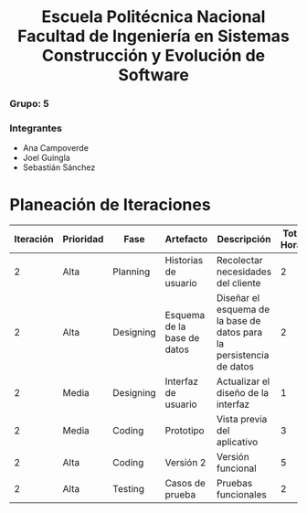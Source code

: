 <h1 align="center">
    Escuela Politécnica Nacional<br>
    Facultad de Ingeniería en Sistemas<br>
    Construcción y Evolución de Software<br>
</h1>

### Grupo: 5

### Integrantes
- Ana Campoverde
- Joel Guingla
- Sebastián Sánchez

# Planeación de Iteraciones

| Iteración | Prioridad | Fase      | Artefacto                   | Descripción                                                          | Total Horas |
| --------- | --------- | --------- | --------------------------- | -------------------------------------------------------------------- | ----------- |
| 2         | Alta      | Planning  | Historias de usuario        | Recolectar necesidades del cliente                                   | 2           |
| 2         | Alta      | Designing | Esquema de la base de datos | Diseñar el esquema de la base de datos para la persistencia de datos | 2           |
| 2         | Media     | Designing | Interfaz de usuario         | Actualizar el diseño de la interfaz                                  | 1           |
| 2         | Media     | Coding    | Prototipo                   | Vista previa del aplicativo                                          | 3           |
| 2         | Alta      | Coding    | Versión 2                   | Versión funcional                                                    | 5           |
| 2         | Alta      | Testing   | Casos de prueba             | Pruebas funcionales                                                  | 2           |

